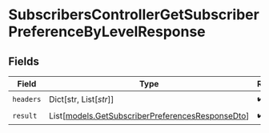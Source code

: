 # SubscribersControllerGetSubscriberPreferenceByLevelResponse


## Fields

| Field                                                                                                | Type                                                                                                 | Required                                                                                             | Description                                                                                          |
| ---------------------------------------------------------------------------------------------------- | ---------------------------------------------------------------------------------------------------- | ---------------------------------------------------------------------------------------------------- | ---------------------------------------------------------------------------------------------------- |
| `headers`                                                                                            | Dict[str, List[*str*]]                                                                               | :heavy_check_mark:                                                                                   | N/A                                                                                                  |
| `result`                                                                                             | List[[models.GetSubscriberPreferencesResponseDto](../models/getsubscriberpreferencesresponsedto.md)] | :heavy_check_mark:                                                                                   | N/A                                                                                                  |